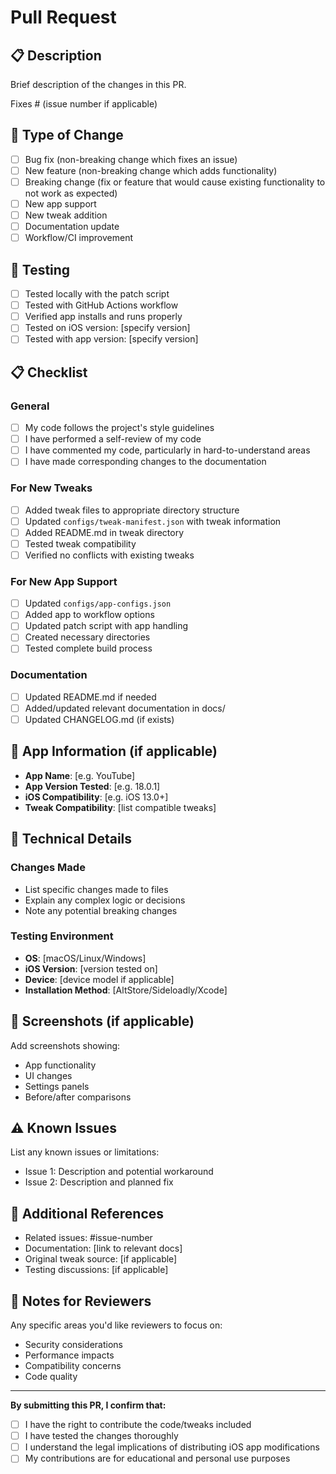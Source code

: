 # Pull Request

## 📋 Description

Brief description of the changes in this PR.

Fixes # (issue number if applicable)

## 🔄 Type of Change

- [ ] Bug fix (non-breaking change which fixes an issue)
- [ ] New feature (non-breaking change which adds functionality)
- [ ] Breaking change (fix or feature that would cause existing functionality to not work as expected)
- [ ] New app support
- [ ] New tweak addition
- [ ] Documentation update
- [ ] Workflow/CI improvement

## 🧪 Testing

- [ ] Tested locally with the patch script
- [ ] Tested with GitHub Actions workflow
- [ ] Verified app installs and runs properly
- [ ] Tested on iOS version: [specify version]
- [ ] Tested with app version: [specify version]

## 📋 Checklist

### General
- [ ] My code follows the project's style guidelines
- [ ] I have performed a self-review of my code
- [ ] I have commented my code, particularly in hard-to-understand areas
- [ ] I have made corresponding changes to the documentation

### For New Tweaks
- [ ] Added tweak files to appropriate directory structure
- [ ] Updated `configs/tweak-manifest.json` with tweak information
- [ ] Added README.md in tweak directory
- [ ] Tested tweak compatibility
- [ ] Verified no conflicts with existing tweaks

### For New App Support
- [ ] Updated `configs/app-configs.json`
- [ ] Added app to workflow options
- [ ] Updated patch script with app handling
- [ ] Created necessary directories
- [ ] Tested complete build process

### Documentation
- [ ] Updated README.md if needed
- [ ] Added/updated relevant documentation in docs/
- [ ] Updated CHANGELOG.md (if exists)

## 📱 App Information (if applicable)

- **App Name**: [e.g. YouTube]
- **App Version Tested**: [e.g. 18.0.1]
- **iOS Compatibility**: [e.g. iOS 13.0+]
- **Tweak Compatibility**: [list compatible tweaks]

## 🔧 Technical Details

### Changes Made
- List specific changes made to files
- Explain any complex logic or decisions
- Note any potential breaking changes

### Testing Environment
- **OS**: [macOS/Linux/Windows]
- **iOS Version**: [version tested on]
- **Device**: [device model if applicable]
- **Installation Method**: [AltStore/Sideloadly/Xcode]

## 📸 Screenshots (if applicable)

Add screenshots showing:
- App functionality
- UI changes
- Settings panels
- Before/after comparisons

## ⚠️ Known Issues

List any known issues or limitations:
- Issue 1: Description and potential workaround
- Issue 2: Description and planned fix

## 🔗 Additional References

- Related issues: #issue-number
- Documentation: [link to relevant docs]
- Original tweak source: [if applicable]
- Testing discussions: [if applicable]

## 📝 Notes for Reviewers

Any specific areas you'd like reviewers to focus on:
- Security considerations
- Performance impacts
- Compatibility concerns
- Code quality

---

**By submitting this PR, I confirm that:**

- [ ] I have the right to contribute the code/tweaks included
- [ ] I have tested the changes thoroughly
- [ ] I understand the legal implications of distributing iOS app modifications
- [ ] My contributions are for educational and personal use purposes

